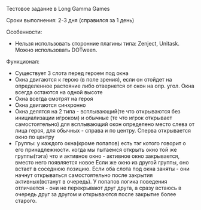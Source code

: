 Тестовое задание в Long Gamma Games

Сроки выполнения: 2-3 дня (справился за 1 день)

Особенности:
- Нельзя использовать сторонние плагины типа: Zenject, Unitask. Можно использовать DOTween.

Функционал:
- Существует 3 слота перед героем под окна
- Окна двигаются к герою (в поле зрения), если он отойдет на определенное растояние либо отвернется от окон на опр. угол. Окна всегда остаются на одной высоте
- Окна всегда смотрят на героя
- Окна двигаются синхронно
- Окна делятся на 2 типа - всплывающий(те что открываются без инициализации игроком) и обычные (те что игрок открывает самостоятельно)
для всплывающий окон определено место слева от лица героя, для обычных - справа и по центру. Сперва открывается окно по центру
- Группы: у каждого окна(кроме попапов) есть тэг котого говорит о его принадлежности. 
когда мы пытаемся открыть окно той же группы(тэга) что и активное окно - активное окно закрывается, вместо него появляется новое
Если же окно из другой группы, оно встает в соседнюю позицию. Если оба слота под окна заняты - они начнут открываться самостоятельно после закрытия активных(встанут в очередь).
У попапов логика поведения отличается - они не перекрывают друг друга, а сразу встаюсь в очередь друг за другом и открываются после закрытие более старого.

